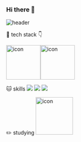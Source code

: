 ### Hi there 👋

<!--
**mayo516/mayo516** is a ✨ _special_ ✨ repository because its `README.md` (this file) appears on your GitHub profile.

Here are some ideas to get you started:

- 🔭 I’m currently working on ...
- 🌱 I’m currently learning ...
- 👯 I’m looking to collaborate on ...
- 🤔 I’m looking for help with ...
- 💬 Ask me about ...
- 📫 How to reach me: ...
- 😄 Pronouns: ...
- ⚡ Fun fact: ...
-->

![header](https://capsule-render.vercel.app/api?type=waving&text=%20Hello!&fontColor=ffffff%20&height=300&fontSize=100&color=auto)

🤖 tech stack 👇

<div style="display: flex; align-items: flex-start;"><img src="https://techstack-generator.vercel.app/js-icon.svg" alt="icon" width="92" height="92" /><img src="https://techstack-generator.vercel.app/github-icon.svg" alt="icon" width="92" height="92" /></div>


:cat: skills
<img src="https://img.shields.io/badge/HTML5-E34F26?style=flat-square&logo=HTML5&logoColor=E34F26"/> 
<img src="https://img.shields.io/badge/CSS3-1572B6?style=flat-square&logo=CSS3&logoColor=1572B6"/>
<img src="https://img.shields.io/badge/JavaScripts-F7DF1E?style=flat-square&logo=JavaScripts&logoColor=F7DF1E"/>

:pencil2: studying
<img src="https://techstack-generator.vercel.app/react-icon.svg" alt="icon" width="100" height="100" />
